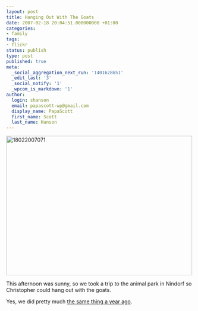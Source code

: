 ```yaml
---
layout: post
title: Hanging Out With The Goats
date: 2007-02-18 20:04:51.000000000 +01:00
categories:
- family
tags:
- flickr
status: publish
type: post
published: true
meta:
  _social_aggregation_next_run: '1401628651'
  _edit_last: '3'
  _social_notify: '1'
  _wpcom_is_markdown: '1'
author:
  login: shanson
  email: papascott-wp@gmail.com
  display_name: PapaScott
  first_name: Scott
  last_name: Hanson
---
```

<p><a href="http://www.flickr.com/photos/papascott/394292135/" title="Photo Sharing"><img src="https://farm1.static.flickr.com/176/394292135_b92874bf52.jpg" width="500" height="375" alt="18022007071" /></a></p>
<p>This afternoon was sunny, so we took a trip to the animal park in Nindorf so Christopher could hang out with the goats.</p>
<p>Yes, we did pretty much <a href="https://www.papascott.de/archives/2006/02/27/karneval-in-nindorf/">the same thing a year ago</a>.</p>
